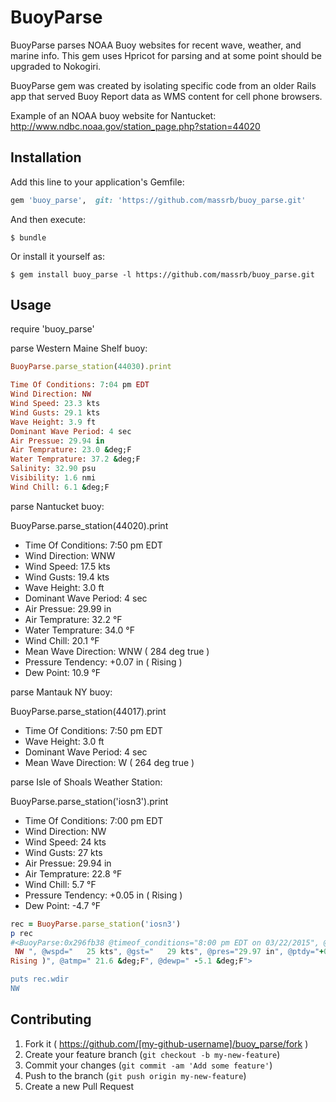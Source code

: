 # BuoyParse

 BuoyParse parses NOAA Buoy websites for recent wave, weather, and marine info.
 This gem uses Hpricot for parsing and at some point should be upgraded to Nokogiri.
  
 BuoyParse gem was created by isolating specific code from an older Rails app that served
 Buoy Report data as WMS content for cell phone browsers.

 
 Example of an NOAA buoy website for Nantucket:
 http://www.ndbc.noaa.gov/station_page.php?station=44020
 

 

## Installation

Add this line to your application's Gemfile:

```ruby
gem 'buoy_parse',  git: 'https://github.com/massrb/buoy_parse.git'
```

And then execute:

    $ bundle

Or install it yourself as:

    $ gem install buoy_parse -l https://github.com/massrb/buoy_parse.git

## Usage

require 'buoy_parse'

parse Western Maine Shelf buoy:

```ruby
BuoyParse.parse_station(44030).print

Time Of Conditions: 7:04 pm EDT
Wind Direction: NW
Wind Speed: 23.3 kts
Wind Gusts: 29.1 kts
Wave Height: 3.9 ft
Dominant Wave Period: 4 sec
Air Pressue: 29.94 in
Air Temprature: 23.0 &deg;F
Water Temprature: 37.2 &deg;F
Salinity: 32.90 psu
Visibility: 1.6 nmi
Wind Chill: 6.1 &deg;F

````

parse Nantucket buoy:

BuoyParse.parse_station(44020).print

- Time Of Conditions: 7:50 pm EDT
- Wind Direction: WNW
- Wind Speed: 17.5 kts
- Wind Gusts: 19.4 kts
- Wave Height: 3.0 ft
- Dominant Wave Period: 4 sec
- Air Pressue: 29.99 in
- Air Temprature: 32.2 &deg;F
- Water Temprature: 34.0 &deg;F
- Wind Chill: 20.1 &deg;F
- Mean Wave Direction: WNW ( 284 deg true )
- Pressure Tendency: +0.07 in ( Rising )
- Dew Point: 10.9 &deg;F


parse Mantauk NY buoy:

BuoyParse.parse_station(44017).print

- Time Of Conditions: 7:50 pm EDT
- Wave Height: 3.0 ft
- Dominant Wave Period: 4 sec
- Mean Wave Direction: W ( 264 deg true )


parse Isle of Shoals Weather Station:

BuoyParse.parse_station('iosn3').print

- Time Of Conditions: 7:00 pm EDT
- Wind Direction: NW
- Wind Speed: 24 kts
- Wind Gusts: 27 kts
- Air Pressue: 29.94 in
- Air Temprature: 22.8 &deg;F
- Wind Chill: 5.7 &deg;F
- Pressure Tendency: +0.05 in ( Rising )
- Dew Point: -4.7 &deg;F

```ruby
rec = BuoyParse.parse_station('iosn3')
p rec
#<BuoyParse:0x296fb38 @timeof_conditions="8:00 pm EDT on 03/22/2015", @wdir="
 NW ", @wspd="   25 kts", @gst="   29 kts", @pres="29.97 in", @ptdy="+0.08 in (
Rising )", @atmp=" 21.6 &deg;F", @dewp=" -5.1 &deg;F">

puts rec.wdir
NW
````



## Contributing

1. Fork it ( https://github.com/[my-github-username]/buoy_parse/fork )
2. Create your feature branch (`git checkout -b my-new-feature`)
3. Commit your changes (`git commit -am 'Add some feature'`)
4. Push to the branch (`git push origin my-new-feature`)
5. Create a new Pull Request
